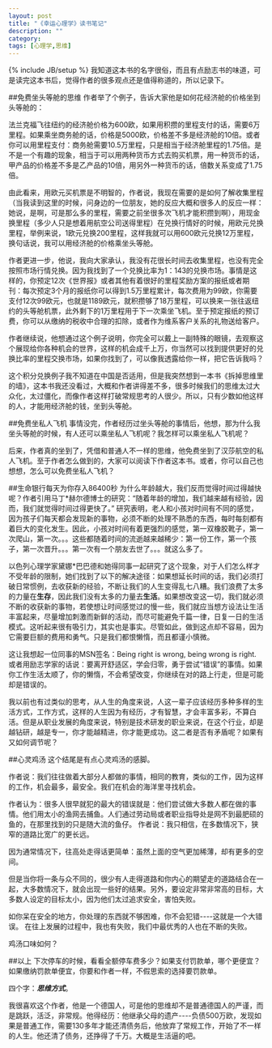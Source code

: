 ```yaml
---
layout: post
title: "《幸运心理学》读书笔记"
description: ""
category: 
tags: [心理学,思维]
---
```

{% include JB/setup %}
我知道这本书的名字很俗，而且有点励志书的味道，可是读完这本书后，觉得作者的很多观点还是值得称道的，所以记录下。

##免费坐头等舱的思维
作者举了个例子，告诉大家他是如何花经济舱的价格坐到头等舱的：   

法兰克福飞往纽约的经济舱价格为600欧，如果用积攒的里程支付的话，需要6万里程。如果乘坐商务舱的话，价格是5000欧，价格差不多是经济舱的10倍。或者你可以用里程支付：商务舱需要10.5万里程，只是相当于经济舱里程的1.75倍。是不是一个有趣的现象，相当于可以用两种货币方式去购买机票，用一种货币的话，甲产品的价格差不多是乙产品的10倍，用另外一种货币的话，倍数关系变成了1.75倍。   

由此看来，用欧元买机票是不明智的，作者说，我现在需要的是如何了解收集里程（当我读到这里的时候，问身边的一位朋友，她的反应大概和很多人的反应一样：她说，是啊，可是那么多的里程，需要之前坐很多次飞机才能积攒到啊），用现金换里程（多少人只是想着用航空公司送得里程）在兑换行情好的时候，用欧元兑换里程，举例来说，1欧元兑换200里程，这样我就可以用600欧元兑换12万里程，换句话说，我可以用经济舱的价格乘坐头等舱。   

作者更进一步，他说，我向大家承认，我没有花很长时间去收集里程，也没有完全按照市场行情兑换。因为我找到了一个兑换比率为1：143的兑换市场。事情是这样的，你预定12次《世界报》或者其他有着很好的里程奖励方案的报纸或者期刊：每次预定3个月的报纸你可以得到1.5万里程累计，每次费用为99欧，你需要支付12次99欧元，也就是1189欧元，就积攒够了18万里程，可以换来一张往返纽约的头等舱机票，此外剩下的1万里程用于下一次乘坐飞机。至于预定报纸的预订费，你可以从缴纳的税收中合理的扣除，或者作为维系客户关系的礼物送给客户。

作者继续说，他想通过这个例子说明，你完全可以戴上一副特殊的眼镜，去观察这个展现给你各种机会的世界，这样的机会成千上万，你当然可以找到提供更好的兑换比率的里程交换市场，如果你找到了，可以像我透露给你一样，把它告诉我吗？

这个积分兑换例子我不知道在中国是否适用，但是我突然想到一本书《拆掉思维里的墙》，这本书我还没看过，大概和作者讲得差不多，很多时候我们的思维太过大众化，太过僵化，而像作者这样打破常规思考的人很少。所以，只有少数如他这样的人，才能用经济舱的钱，坐到头等舱。   

##免费坐私人飞机
事情没完，作者经历过坐头等舱的事情后，他想，那为什么我坐头等舱的时候，有人还可以乘坐私人飞机呢？我怎样可以乘坐私人飞机呢？   

后来，作者真的坐到了，凭借和普通人不一样的思维，他免费坐到了汉莎航空的私人飞机。至于作者怎么做到的，大家可以阅读下作者这本书。或者，你可以自己也想想，怎么可以免费坐私人飞机？

##生命银行每天为你存入86400秒
为什么年龄越大，我们反而觉得时间过得越快呢？作者引用马丁*赫尔德博士的研究：“随着年龄的增加，我们越来越有经验，因而，我们就觉得时间过得更快了。”   研究表明，老人和小孩对时间有不同的感觉，因为孩子们每天都会发现新的事物，必须不断的处理不熟悉的东西，每时每刻都有着巨大的变化发生。因此，小孩对时间有着更强烈的感觉，第一双橡胶靴子，第一次爬山，第一次。。。这些都随着时间的流逝越来越稀少：第一份工作，第一个孩子，第一次晋升。。。第一次有一个朋友去世了。。。就这么多了。   

以色列心理学家黛娜*巴巴德和她得同事一起研究了这个现象，对于人们怎么样才不受年龄的限制，她们找到了以下的解决途径：如果想延长时间的话，我们必须打破日常惯例，去收获新的经验，不断让我们的人生变得乱七八糟。我们浪费了太多的力量在**生存**，因此我们没有太多的力量去**生活**。如果想改变这一切，我们就必须不断的收获新的事物，若使想让时间感觉过的慢一些，我们就应当想方设法让生活丰富起来，尽量增加刺激而新鲜的活动，而尽可能避免千篇一律，日复一日的生活模式。这听起来很有吸引力，其实也是事实。尽管如此，做到这点却不容易，因为它需要巨额的费用和勇气。只是我们都恨懒惰，而且都谨小慎微。   

这让我想起一位同事的MSN签名：Being right is wrong, being wrong is right. 或者用励志学家的话说：要离开舒适区，学会归零，勇于尝试“错误”的事情。如果你工作生活太顺了，你的懒惰，不会希望改变，你继续在对的路上行走，但是可能却是错误的。

我以前也有过类似的思考，从人生的角度来说，人这一辈子应该经历多种多样的生活方式，工作方式，这样的人生因为有经历，才有智慧，才会丰富多彩，不算白活。但是从职业发展的角度来说，特别是技术研发的职业来说，在这个行业，却是越钻研，越是专一，你才能越精进，你才能更成功。这二者是否有矛盾呢？如果有又如何调节呢？

##心灵鸡汤
这个结尾是有点心灵鸡汤的感脚。   

作者说：我们往往做着大部分人都做的事情，相同的教育，类似的工作，因为这样的工作，机会最多，最安全。我们在机会的海洋里寻找机会。   

作者认为：很多人很早就犯的最大的错误就是：他们尝试做大多数人都在做的事情。他们用太小的渔网去捕鱼。人们通过劳动局或者职业指导处是网不到最肥硕的鱼的，在那里找到的只是随大流的鱼仔。 作者说：我只相信，在多数情况下，狭窄的道路比宽广的更长远。

因为通常情况下，往高处走得话更简单：虽然上面的空气更加稀薄，却有更多的空间。   

但是当你将一条与众不同的，很少有人走得道路和你内心的期望走的道路结合在一起，大多数情况下，就会出现一些好的结果。另外，要设定非常非常高的目标，大多数人设定的目标太小，因为他们太过追求安全，害怕失败。

如你呆在安全的地方，你处理的东西就不够困难，你不会犯错----这就是一个大错误。 在往上发展的过程中，我也有失败，我们中最优秀的人也在不断的失败。

鸡汤口味如何？

##以上
下次停车的时候，看看全额停车费多少？如果支付罚款单，哪个更便宜？如果缴纳罚款单便宜，你要和作者一样，不假思索的选择要罚款单。   

四个字：***思维方式***。  

我很喜欢这个作者，他是一个德国人，可是他的思维却不是普通德国人的严谨，而是跳跃，活泛，非常规。他得经历：他继承父母的遗产----负债500万欧，发现如果是普通工作，需要130多年才能还清债务后，他放弃了常规工作，开始了不一样的人生。他还清了债务，还挣得了千万。大概是生活逼的吧。



